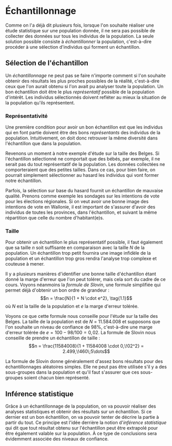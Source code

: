 # Échantillonnage

Comme on l'a déjà dit plusieurs fois, lorsque l'on souhaite réaliser une étude statistique sur une population donnée, il ne sera pas possible de collecter des données sur tous les individus de la population. La seule solution possible consiste à *échantillonner* la population, c'est-à-dire procéder à une sélection d'individus qui forment un échantillon.

## Sélection de l'échantillon

Un *échantillonnage* ne peut pas se faire n'importe comment si l'on souhaite obtenir des résultats les plus proches possibles de la réalité, c'est-à-dire ceux que l'on aurait obtenu si l'on avait pu analyser toute la population. Un bon échantillon doit être le plus *représentatif* possible de la population d'intérêt. Les individus sélectionnés doivent refléter au mieux la situation de la population qu'ils représentent.

### Représentativité

Une première condition pour avoir un bon échantillon est que les individus qui en font partie doivent être des bons *représentants* des individus de la population. Intuitivement, on doit donc retrouver la même diversité dans l'échantillon que dans la population.

Revenons un moment à notre exemple d'étude sur la taille des Belges. Si l'échantillon sélectionné ne comportait que des bébés, par exemple, il ne serait pas du tout représentatif de la population. Les données collectées ne comporteraient que des petites tailles. Dans ce cas, pour bien faire, on pourrait simplement sélectionner au hasard les individus qui vont former notre échantillon.

Parfois, la sélection sur base du hasard fournit un échantillon de mauvaise qualité. Prenons comme exemple les sondages sur les intentions de vote pour les élections régionales. Si on veut avoir une bonne image des intentions de vote en Wallonie, il est important de s'assurer d'avoir des individus de toutes les provinces, dans l'échantillon, et suivant la même répartition que celle du nombre d'habitant(e)s.

### Taille

Pour obtenir un échantillon le plus représentatif possible, il faut également que sa taille $n$ soit suffisante en comparaison avec la taille $N$ de la population. Un échantillon trop petit fournira une image infidèle de la population et un échantillon trop gros rendra l'analyse trop complexe et couteuse à mener.

Il y a plusieurs manières d'identifier une bonne taille d'échantillon étant donné la marge d'erreur que l'on peut tolérer, mais cela sort du cadre de ce cours. Voyons néanmoins la *formule de Slovin*, une formule simplifiée qui permet déjà d'obtenir un bon ordre de grandeur :
$$n = \frac{N}{1 + N \cdot e^2}, \tag{1.1}$$
où $N$ est la taille de la population et $e$ la marge d'erreur tolérée.

Voyons ce que cette formule nous conseille pour l'étude sur la taille des Belges. La taille de la population est de $N$ = 11.584.008 et supposons que l'on souhaite un niveau de confiance de 98%, c'est-à-dire une marge d'erreur tolérée de $e = 100 - 98/100 = 0,\!02$. La formule de Slovin nous conseille de prendre un échantillon de taille :
$$n = \frac{11584008}{1 + 11584008 \cdot 0,\!02^2} = 2.499,\!460\;5\dots$$

La formule de Slovin donne généralement d'assez bons résultats pour des échantillonnages aléatoires simples. Elle ne peut pas être utilisée s'il y a des sous-groupes dans la population et qu'il faut s'assurer que ces sous-groupes soient chacun bien représenté.

## Inférence statistique

Grâce à un échantillonnage de la population, on va pouvoir réaliser des analyses statistiques et obtenir des résultats sur un échantillon. Si ce dernier est un bon échantillon, on va pouvoir tenter de décrire la partie à partir du tout. Ce principe est l'idée derrière la notion d'*inférence statistique* qui dit que tout résultat obtenu sur l'échantillon peut être extrapolé pour être également valable sur la population. À ce type de conclusions sera évidemment associée des niveaux de confiance.